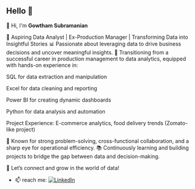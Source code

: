 ## Hello 👋

🔭 Hi, I'm **Gowtham Subramanian**
  
🎯 Aspiring Data Analyst | Ex-Production Manager | Transforming Data into Insightful Stories
📊 Passionate about leveraging data to drive business decisions and uncover meaningful insights.
🧠 Transitioning from a successful career in production management to data analytics, equipped with hands-on experience in:

SQL for data extraction and manipulation

Excel for data cleaning and reporting

Power BI for creating dynamic dashboards

Python for data analysis and automation

Project Experience: E-commerce analytics, food delivery trends (Zomato-like project)

🔄 Known for strong problem-solving, cross-functional collaboration, and a sharp eye for operational efficiency.
📚 Continuously learning and building projects to bridge the gap between data and decision-making.

🚀 Let’s connect and grow in the world of data!
- 📫 reach me: [![LinkedIn](https://img.shields.io/badge/LinkedIn-0077B5?style=for-the-badge&logo=linkedin&logoColor=white)](https://linkedin.com/in/gowtham-su)






